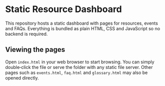 # Static Resource Dashboard

This repository hosts a static dashboard with pages for resources, events
and FAQs. Everything is bundled as plain HTML, CSS and JavaScript so no
backend is required.

## Viewing the pages

Open `index.html` in your web browser to start browsing. You can simply
double‑click the file or serve the folder with any static file server.
Other pages such as `events.html`, `faq.html` and `glossary.html` may also
be opened directly.

